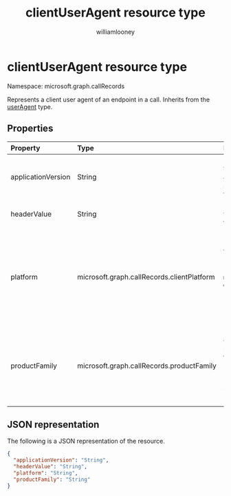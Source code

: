 ﻿---
title: "clientUserAgent resource type"
description: "The clientUserAgent type"
localization_priority: Normal
author: "williamlooney"
ms.prod: "cloud-communications"
doc_type: "resourcePageType"
---

# clientUserAgent resource type

Namespace: microsoft.graph.callRecords

Represents a client user agent of an endpoint in a call. Inherits from
the [userAgent](callrecords-useragent.md) type.

## Properties

| Property           | Type                                       | Description                                                                                                                                                                                          |
| :----------------- | :----------------------------------------- | :--------------------------------------------------------------------------------------------------------------------------------------------------------------------------------------------------- |
| applicationVersion | String                                     | Identifies the version of application software used by this endpoint.                                                                                                                                |
| headerValue        | String                                     | User-agent header value reported by this endpoint.                                                                                                                                                   |
| platform           | microsoft.graph.callRecords.clientPlatform | Identifies the platform used by this endpoint. Possible values are: `unknown`, `windows`, `macOS`, `iOS`, `android`, `web`, `ipPhone`, `roomSystem`, `surfaceHub`, `holoLens`, `unknownFutureValue`. |
| productFamily      | microsoft.graph.callRecords.productFamily  | Identifies the family of application software used by this endpoint. Possible values are: `unknown`, `teams`, `skypeForBusiness`, `lync`, `unknownFutureValue`.                                      |

## JSON representation

The following is a JSON representation of the resource.

<!-- {
  "blockType": "resource",
  "optionalProperties": [

  ],
  "@odata.type": "microsoft.graph.callRecords.clientUserAgent",
  "baseType": "microsoft.graph.callRecords.userAgent"
}-->

```json
{
  "applicationVersion": "String",
  "headerValue": "String",
  "platform": "String",
  "productFamily": "String"
}
```

<!-- uuid: 16cd6b66-4b1a-43a1-adaf-3a886856ed98
2019-02-04 14:57:30 UTC -->

<!-- {
  "type": "#page.annotation",
  "description": "clientUserAgent resource",
  "keywords": "",
  "section": "documentation",
  "tocPath": ""
}-->
